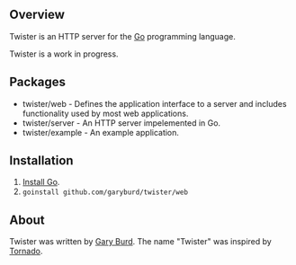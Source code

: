 ## Overview

Twister is an HTTP server for the [Go](http://golang.org/) programming language.

Twister is a work in progress. 

## Packages

* twister/web - Defines the application interface to a server and includes functionality used by most web applications.
* twister/server - An HTTP server impelemented in Go.
* twister/example - An example application.

## Installation

1. [Install Go](http://golang.org/doc/install.html).
2. `goinstall github.com/garyburd/twister/web`

## About

Twister was written by [Gary Burd](http://gary.beagledreams.com/). The name
"Twister" was inspired by [Tornado](http://tornadoweb.org/").

